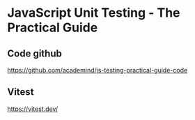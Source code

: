 # JavaScript Unit Testing - The Practical Guide

## Code github

https://github.com/academind/js-testing-practical-guide-code

## Vitest

https://vitest.dev/
